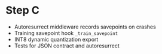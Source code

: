 # Step C

- Autoresurrect middleware records savepoints on crashes
- Training savepoint hook `_train_savepoint`
- INT8 dynamic quantization export
- Tests for JSON contract and autoresurrect
